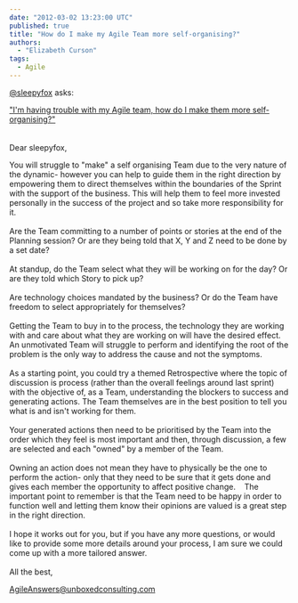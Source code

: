```yaml
---
date: "2012-03-02 13:23:00 UTC"
published: true
title: "How do I make my Agile Team more self-organising?"
authors:
  - "Elizabeth Curson"
tags:
  - Agile
---
```


<p><a href="https://twitter.com/#%21/sleepyfox">@sleepyfox</a> asks:</p>
<p><a href="https://twitter.com/#!/sleepyfox/status/174598204665511936">&quot;I&#39;m having trouble with my Agile team, how do I make them more self-organising?&quot;</a><br />
<br />
<br />
Dear&nbsp;sleepyfox,</p>
<p>You will struggle to &quot;make&quot; a self organising Team due to the very nature of the dynamic- however you can help to guide them in the right direction by empowering them to direct themselves within the boundaries of the Sprint with the support of the business. This will help them to feel more invested personally in the success of the project and so take more responsibility for it.<br />
<br />
Are the Team committing to a number of points or stories at the end of the Planning session? Or are they being told that X, Y and Z need to be done by a set date?<br />
<br />
At standup, do the Team select what they will be working on for the day? Or are they told which Story to pick up?<br />
<br />
Are technology choices mandated by the business? Or do the Team have freedom to select appropriately for themselves?<br />
<br />
Getting the Team to buy in to the process, the technology they are working with and care about what they are working on will have the desired effect. An unmotivated Team will struggle to perform and identifying the root of the problem is the only way to address the cause and not the symptoms.<br />
<br />
As a starting point, you could try a themed Retrospective where the topic of discussion is process (rather than the overall feelings around last sprint) with the objective of, as a Team, understanding the blockers to success and generating actions. The Team themselves are in the best position to tell you what is and isn&#39;t working for them.<br />
<br />
Your generated actions then need to be prioritised by the Team into the order which they feel is most important and then, through discussion, a few are selected and each &quot;owned&quot; by a member of the Team.<br />
<br />
Owning an action does not mean they have to physically be the one to perform the action- only that they need to be sure that it gets done and gives each member the opportunity to affect positive change.&nbsp;&nbsp;&nbsp; The important point to remember is that the Team need to be happy in order to function well and letting them know their opinions are valued is a great step in the right direction.<br />
<br />
I hope it works out for you, but if you have any more questions, or would like to provide some more details around your process, I am sure we could come up with a more tailored answer.<br />
<br />
All the best,</p>
<p><a href="mailto:agileanswers@unboxedconsulting.com">AgileAnswers@unboxedconsulting.com</a></p>

